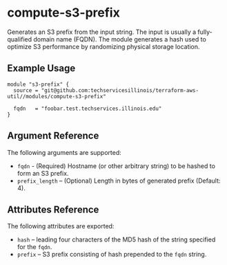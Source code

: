 # compute-s3-prefix

Generates an S3 prefix from the input string. The input is usually a
fully-qualified domain name (FQDN). The module generates a hash used
to optimize S3 performance by randomizing physical storage location.

Example Usage
-----------------

```hcl
module "s3-prefix" {
  source = "git@github.com:techservicesillinois/terraform-aws-util//modules/compute-s3-prefix"

  fqdn   = "foobar.test.techservices.illinois.edu"
}
```

Argument Reference
-----------------

The following arguments are supported:

* `fqdn` - (Required) Hostname (or other arbitrary string) to be hashed to form an S3 prefix.
* `prefix_length` – (Optional) Length in bytes of generated prefix (Default: 4).

Attributes Reference
--------------------

The following attributes are exported:

* `hash` – leading four characters of the MD5 hash of the string specified for the `fqdn`.
* `prefix` – S3 prefix consisting of hash prepended to the `fqdn` string.
